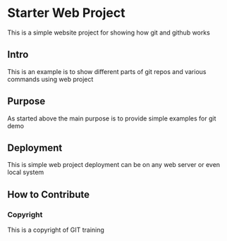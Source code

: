 # Starter Web Project
This is a simple website project for showing how git and github works

## Intro
This is an example is to show different parts of git repos and various commands using web project

## Purpose
As started above the main purpose is to provide simple examples for git demo

## Deployment
This is simple web project deployment can be on any web server or even local system

## How to Contribute


### Copyright
This is a copyright of GIT training